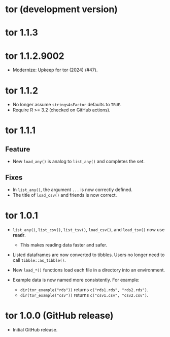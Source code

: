 # tor (development version)

# tor 1.1.3

<!-- NEWS.md is maintained by https://cynkra.github.io/fledge, do not edit -->

# tor 1.1.2.9002

* Modernize: Upkeep for tor (2024) (#47).

# tor 1.1.2

* No longer assume `stringsAsFactor` defaults to `TRUE`.
* Require R >= 3.2 (checked on GitHub actions).

# tor 1.1.1

## Feature

* New `load_any()` is analog to `list_any()` and completes the set.

## Fixes

* In `list_any()`, the argument `...` is now correctly defined.
* The title of `load_csv()` and friends is now correct.

# tor 1.0.1

* `list_any()`, `list_csv()`, `list_tsv()`, `load_csv()`, and `load_tsv()` now use __readr__.
  * This makes reading data faster and safer.

* Listed dataframes are now converted to tibbles. Users no longer need to call `tibble::as_tibble()`.
    
* New `load_*()` functions load each file in a directory into an environment.

* Example data is now named more consistently. For example:
    * `dir(tor_example("rds"))` returns `c("rds1.rds", "rds2.rds")`.
    * `dir(tor_example("csv"))` returns `c("csv1.csv", "csv2.csv")`.

# tor 1.0.0 (GitHub release)

* Initial GitHub release.
